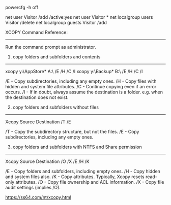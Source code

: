 powercfg -h off

net user Visitor /add /active:yes
net user Visitor *
net localgroup users Visitor /delete
net localgroup guests Visitor /add


XCOPY Command Reference:
************************

Run the command prompt as administrator.

1. copy folders and subfolders and contents
-------------------------------------------

xcopy y:\AppStore\* A:\ /E /H /C /I
xcopy y:\Backup\* B:\ /E /H /C /I

/E – Copy subdirectories, including any empty ones.
/H - Copy files with hidden and system file attributes.
/C - Continue copying even if an error occurs.
/I - If in doubt, always assume the destination is a folder. e.g. when the destination does not exist.

2. copy folders and subfolders without files
--------------------------------------------

Xcopy Source Destination /T /E

/T - Copy the subdirectory structure, but not the files.
/E - Copy subdirectories, including any empty ones.

3. copy folders and subfolders with NTFS and Share permission
-------------------------------------------------------------

Xcopy Source Destination /O /X /E /H /K

/E - Copy folders and subfolders, including empty ones.
/H - Copy hidden and system files also.
/K - Copy attributes. Typically, Xcopy resets read-only attributes.
/O - Copy file ownership and ACL information.
/X - Copy file audit settings (implies /O).


https://ss64.com/nt/xcopy.html
